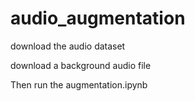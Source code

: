 # audio_augmentation
download the audio dataset

download a background audio file

Then run the augmentation.ipynb
